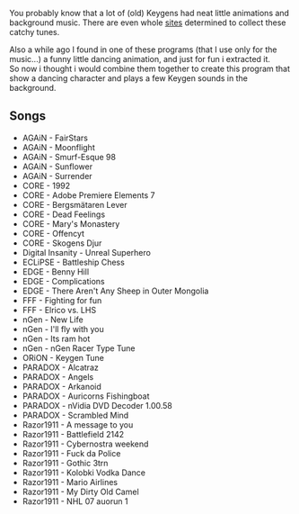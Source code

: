 You probably know that a lot of (old) Keygens had neat little animations and background music. There are even whole [sites](http://www.keygenmusic.net/) determined to collect these catchy tunes.

Also a while ago I found in one of these programs (that I use only for the music...) a funny little dancing animation, and just for fun i extracted it.  
So now i thought i would combine them together to create this program that show a dancing character and plays a few Keygen sounds in the background.

## Songs

- AGAiN - FairStars
- AGAiN - Moonflight
- AGAiN - Smurf-Esque 98
- AGAiN - Sunflower
- AGAiN - Surrender
- CORE - 1992
- CORE - Adobe Premiere Elements 7
- CORE - Bergsmätaren Lever
- CORE - Dead Feelings
- CORE - Mary's Monastery
- CORE - Offencyt
- CORE - Skogens Djur
- Digital Insanity - Unreal Superhero
- ECLiPSE - Battleship Chess
- EDGE - Benny Hill
- EDGE - Complications
- EDGE - There Aren't Any Sheep in Outer Mongolia
- FFF - Fighting for fun
- FFF - Elrico vs. LHS
- nGen - New Life
- nGen - I'll fly with you
- nGen - Its ram hot
- nGen - nGen Racer Type Tune
- ORiON - Keygen Tune
- PARADOX - Alcatraz
- PARADOX - Angels
- PARADOX - Arkanoid
- PARADOX - Auricorns Fishingboat
- PARADOX - nVidia DVD Decoder 1.00.58
- PARADOX - Scrambled Mind
- Razor1911 - A message to you
- Razor1911 - Battlefield 2142
- Razor1911 - Cybernostra weekend
- Razor1911 - Fuck da Police
- Razor1911 - Gothic 3trn
- Razor1911 - Kolobki Vodka Dance
- Razor1911 - Mario Airlines
- Razor1911 - My Dirty Old Camel
- Razor1911 - NHL 07 auorun 1